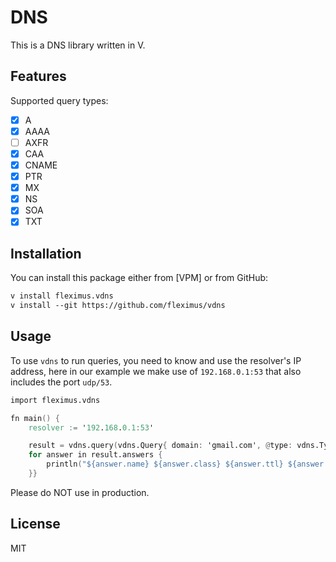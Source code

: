 # DNS

This is a DNS library written in V.


## Features

Supported query types:
- [x] A
- [x] AAAA
- [ ] AXFR
- [x] CAA
- [x] CNAME
- [x] PTR
- [x] MX
- [x] NS
- [x] SOA
- [x] TXT

## Installation

You can install this package either from [VPM] or from GitHub:

```txt
v install fleximus.vdns
v install --git https://github.com/fleximus/vdns
```

## Usage

To use `vdns` to run queries, you need to know and use the resolver's IP address, here in our example we make use of `192.168.0.1:53` that also includes the port `udp/53`.

```v
import fleximus.vdns

fn main() {
	resolver := '192.168.0.1:53'

	result = vdns.query(vdns.Query{ domain: 'gmail.com', @type: vdns.Type.mx, resolver: resolver }) or { panic('Failed query') }
	for answer in result.answers {
		println("${answer.name} ${answer.class} ${answer.ttl} ${answer.@type} ${answer.record}")
	}}
```

Please do NOT use in production.

## License

MIT